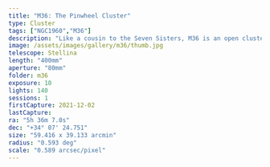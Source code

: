 ```yaml
---
title: "M36: The Pinwheel Cluster"
type: Cluster
tags: ["NGC1960","M36"]
description: "Like a cousin to the Seven Sisters, M36 is an open cluster of young, blue stars that is far more distant than the Pleiades. Called the Pinwheel Cluster, it is a region of contrast with neighboring red stars."
image: /assets/images/gallery/m36/thumb.jpg
telescope: Stellina
length: "400mm"
aperture: "80mm"
folder: m36
exposure: 10
lights: 140
sessions: 1
firstCapture: 2021-12-02 
lastCapture:
ra: "5h 36m 7.0s"
dec: "+34° 07' 24.751"
size: "59.416 x 39.133 arcmin"
radius: "0.593 deg"
scale: "0.589 arcsec/pixel"
---
```

